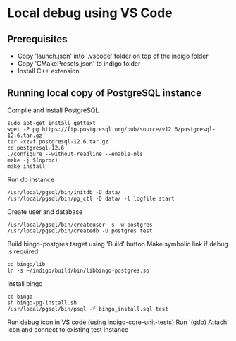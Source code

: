 # Local debug using VS Code

## Prerequisites 

* Copy 'launch.json' into '.vscode' folder on top of the indigo folder
* Copy 'CMakePresets.json' to indigo folder
* Install C++ extension

## Running local copy of PostgreSQL instance

Compile and install PostgreSQL
```
sudo apt-get install gettext
wget -P pg https://ftp.postgresql.org/pub/source/v12.6/postgresql-12.6.tar.gz
tar -xzvf postgresql-12.6.tar.gz
cd postgresql-12.6
./configure --without-readline --enable-nls
make -j $(nproc)
make install
```

Run db instance

```
/usr/local/pgsql/bin/initdb -D data/
/usr/local/pgsql/bin/pg_ctl -D data/ -l logfile start
```

Create user and database

```
/usr/local/pgsql/bin/createuser -s -w postgres
/usr/local/pgsql/bin/createdb -U postgres test
```

Build bingo-postgres target using 'Build' button
Make symbolic link if debug is required

```
cd bingo/lib
ln -s ~/indigo/build/bin/libbingo-postgres.so
```

Install bingo

```
cd bingo
sh bingo-pg-install.sh
/usr/local/pgsql/bin/psql -f bingo_install.sql test
```

Run debug icon in VS code (using indigo-core-unit-tests)
Run '(gdb) Attach' icon and connect to existing test instance
